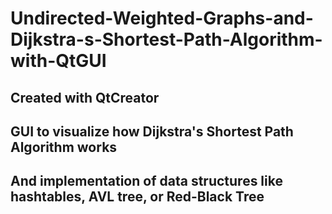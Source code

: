 # Undirected-Weighted-Graphs-and-Dijkstra-s-Shortest-Path-Algorithm-with-QtGUI

## Created with QtCreator
## GUI to visualize how Dijkstra's Shortest Path Algorithm works
## And implementation of data structures like hashtables, AVL tree, or Red-Black Tree
